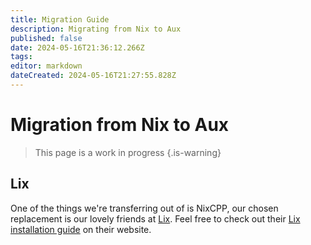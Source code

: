 ```yaml
---
title: Migration Guide
description: Migrating from Nix to Aux
published: false
date: 2024-05-16T21:36:12.266Z
tags: 
editor: markdown
dateCreated: 2024-05-16T21:27:55.828Z
---
```


# Migration from Nix to Aux
> This page is a work in progress
{.is-warning}

## Lix
One of the things we're transferring out of is NixCPP, our chosen replacement is our lovely friends at [Lix](https://lix.systems). Feel free to check out their [Lix installation guide](https://lix.systems/install/) on their website.
